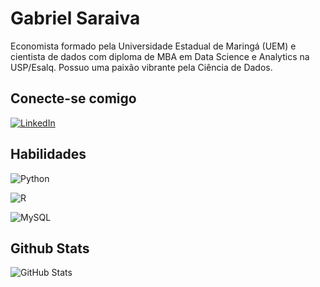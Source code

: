 # Gabriel Saraiva

Economista formado pela Universidade Estadual de Maringá (UEM) e cientista de dados com diploma de MBA em Data Science e Analytics na USP/Esalq. Possuo uma paixão vibrante pela Ciência de Dados. 

## Conecte-se comigo

[![LinkedIn](https://img.shields.io/badge/LinkedIn-000?style=for-the-badge&logo=linkedin&logoColor=0E76A8)](https://www.linkedin.com/in/saraivagabriel/)

## Habilidades

![Python](https://img.shields.io/badge/python-000?style=for-the-badge&logo=python&logoColor=white)

![R](https://img.shields.io/badge/R-000?style=for-the-badge&logo=r&logoColor=white)

![MySQL](https://img.shields.io/badge/MySQL-00000F?style=for-the-badge&logo=mysql&logoColor=white)



## Github Stats

![GitHub Stats](https://github-readme-stats.vercel.app/api?username=Gabriel-F-Saraiva&theme=transparent&bg_color=000&border_color=30A3DC&show_icons=true&icon_color=30A3DC&title_color=E94D5F&text_color=FFF)
